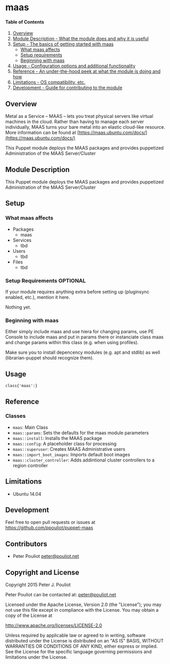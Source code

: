 # maas

#### Table of Contents

1. [Overview](#overview)
2. [Module Description - What the module does and why it is useful](#module-description)
3. [Setup - The basics of getting started with maas](#setup)
    * [What maas affects](#what-maas-affects)
    * [Setup requirements](#setup-requirements)
    * [Beginning with maas](#beginning-with-maas)
4. [Usage - Configuration options and additional functionality](#usage)
5. [Reference - An under-the-hood peek at what the module is doing and how](#reference)
5. [Limitations - OS compatibility, etc.](#limitations)
6. [Development - Guide for contributing to the module](#development)

## Overview

Metal as a Service – MAAS – lets you treat physical servers
like virtual machines in the cloud. Rather than having to
manage each server individually, MAAS turns your bare metal
into an elastic cloud-like resource.
More information can be found at [https://maas.ubuntu.com/docs/](https://maas.ubuntu.com/docs/)

This Puppet module deploys the MAAS packages and provides puppetized
Administration of the MAAS Server/Cluster

## Module Description

This Puppet module deploys the MAAS packages and provides puppetized
Administration of the MAAS Server/Cluster

## Setup

### What maas affects

* Packages
  * maas
* Services
  * tbd
* Users
  * tbd
* Files
  * tbd



### Setup Requirements **OPTIONAL**

If your module requires anything extra before setting up (pluginsync enabled,
etc.), mention it here.

Nothing yet.

### Beginning with maas

Either simply include maas and use hiera for changing params, use PE Console to include maas and put in params there
or instanciate class maas and change params within this class (e.g. when using profiles).

Make sure you to install depencency modules (e.g. apt and stdlib) as well (librarian-puppet should recognize them).

## Usage

  ```
  class{'maas':}
  ```

## Reference
### Classes
* `maas`: Main Class
* `maas::params`: Sets the defaults for the maas module parameters
* `maas::install`: Installs the MAAS package
* `maas::config`: A placeholder class for processing
* `maas::superuser`: Creates MAAS Administrative users
* `maas::import_boot_images`: Imports default boot images
* `maas::cluster_controller`: Adds addintional cluster controllers to a region controller

## Limitations

* Ubuntu 14.04

## Development

Feel free to open pull requests or issues at https://github.com/ppouliot/puppet-maas

## Contributors

* Peter Pouliot <peter@pouliot.net>

## Copyright and License

Copyright 2015 Peter J. Pouliot

Peter Pouliot can be contacted at: peter@pouliot.net

Licensed under the Apache License, Version 2.0 (the "License");
you may not use this file except in compliance with the License.
You may obtain a copy of the License at

  http://www.apache.org/licenses/LICENSE-2.0

Unless required by applicable law or agreed to in writing, software
distributed under the License is distributed on an "AS IS" BASIS,
WITHOUT WARRANTIES OR CONDITIONS OF ANY KIND, either express or implied.
See the License for the specific language governing permissions and
limitations under the License.
